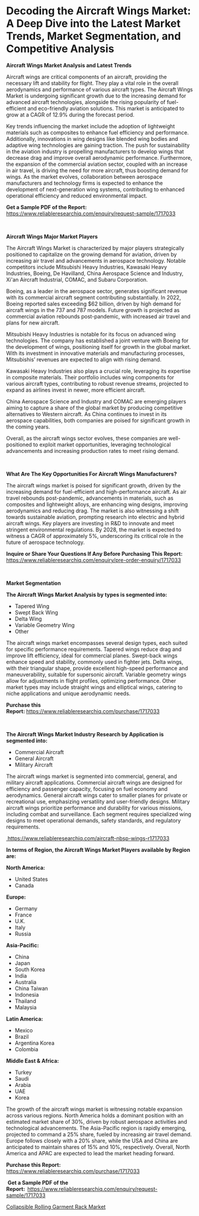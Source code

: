 <p><h1>Decoding the Aircraft Wings Market: A Deep Dive into the Latest Market Trends, Market Segmentation, and Competitive Analysis</h1></p><p><strong>Aircraft Wings Market Analysis and Latest Trends</strong></p>
<p><p>Aircraft wings are critical components of an aircraft, providing the necessary lift and stability for flight. They play a vital role in the overall aerodynamics and performance of various aircraft types. The Aircraft Wings Market is undergoing significant growth due to the increasing demand for advanced aircraft technologies, alongside the rising popularity of fuel-efficient and eco-friendly aviation solutions. This market is anticipated to grow at a CAGR of 12.9% during the forecast period.</p><p>Key trends influencing the market include the adoption of lightweight materials such as composites to enhance fuel efficiency and performance. Additionally, innovations in wing designs like blended wing bodies and adaptive wing technologies are gaining traction. The push for sustainability in the aviation industry is propelling manufacturers to develop wings that decrease drag and improve overall aerodynamic performance. Furthermore, the expansion of the commercial aviation sector, coupled with an increase in air travel, is driving the need for more aircraft, thus boosting demand for wings. As the market evolves, collaboration between aerospace manufacturers and technology firms is expected to enhance the development of next-generation wing systems, contributing to enhanced operational efficiency and reduced environmental impact.</p></p>
<p><strong>Get a Sample PDF of the Report:&nbsp;</strong> <a href="https://www.reliableresearchiq.com/enquiry/request-sample/1717033?utm_campaign=2298&utm_medium=2&utm_source=Github&utm_content=ia&utm_term=19022025&utm_id=aircraft-wings">https://www.reliableresearchiq.com/enquiry/request-sample/1717033</a></p>
<p>&nbsp;</p>
<p><strong>Aircraft Wings Major Market Players</strong></p>
<p><p>The Aircraft Wings Market is characterized by major players strategically positioned to capitalize on the growing demand for aviation, driven by increasing air travel and advancements in aerospace technology. Notable competitors include Mitsubishi Heavy Industries, Kawasaki Heavy Industries, Boeing, De Havilland, China Aerospace Science and Industry, Xi'an Aircraft Industrial, COMAC, and Subaru Corporation.</p><p>Boeing, as a leader in the aerospace sector, generates significant revenue with its commercial aircraft segment contributing substantially. In 2022, Boeing reported sales exceeding $62 billion, driven by high demand for aircraft wings in the 737 and 787 models. Future growth is projected as commercial aviation rebounds post-pandemic, with increased air travel and plans for new aircraft.</p><p>Mitsubishi Heavy Industries is notable for its focus on advanced wing technologies. The company has established a joint venture with Boeing for the development of wings, positioning itself for growth in the global market. With its investment in innovative materials and manufacturing processes, Mitsubishis’ revenues are expected to align with rising demand.</p><p>Kawasaki Heavy Industries also plays a crucial role, leveraging its expertise in composite materials. Their portfolio includes wing components for various aircraft types, contributing to robust revenue streams, projected to expand as airlines invest in newer, more efficient aircraft.</p><p>China Aerospace Science and Industry and COMAC are emerging players aiming to capture a share of the global market by producing competitive alternatives to Western aircraft. As China continues to invest in its aerospace capabilities, both companies are poised for significant growth in the coming years.</p><p>Overall, as the aircraft wings sector evolves, these companies are well-positioned to exploit market opportunities, leveraging technological advancements and increasing production rates to meet rising demand.</p></p>
<p>&nbsp;</p>
<p><strong>What Are The Key Opportunities For Aircraft Wings Manufacturers?</strong></p>
<p><p>The aircraft wings market is poised for significant growth, driven by the increasing demand for fuel-efficient and high-performance aircraft. As air travel rebounds post-pandemic, advancements in materials, such as composites and lightweight alloys, are enhancing wing designs, improving aerodynamics and reducing drag. The market is also witnessing a shift towards sustainable aviation, prompting research into electric and hybrid aircraft wings. Key players are investing in R&D to innovate and meet stringent environmental regulations. By 2028, the market is expected to witness a CAGR of approximately 5%, underscoring its critical role in the future of aerospace technology.</p></p>
<p><strong>Inquire or Share Your Questions If Any Before Purchasing This Report:</strong> <a href="https://www.reliableresearchiq.com/enquiry/pre-order-enquiry/1717033?utm_campaign=2298&utm_medium=2&utm_source=Github&utm_content=ia&utm_term=19022025&utm_id=aircraft-wings">https://www.reliableresearchiq.com/enquiry/pre-order-enquiry/1717033</a></p>
<p>&nbsp;</p>
<p><strong>Market Segmentation</strong></p>
<p><strong>The Aircraft Wings Market Analysis by types is segmented into:</strong></p>
<p><ul><li>Tapered Wing</li><li>Swept Back Wing</li><li>Delta Wing</li><li>Variable Geometry Wing</li><li>Other</li></ul></p>
<p><p>The aircraft wings market encompasses several design types, each suited for specific performance requirements. Tapered wings reduce drag and improve lift efficiency, ideal for commercial planes. Swept-back wings enhance speed and stability, commonly used in fighter jets. Delta wings, with their triangular shape, provide excellent high-speed performance and maneuverability, suitable for supersonic aircraft. Variable geometry wings allow for adjustments in flight profiles, optimizing performance. Other market types may include straight wings and elliptical wings, catering to niche applications and unique aerodynamic needs.</p></p>
<p><strong>Purchase this Report:&nbsp;</strong><a href="https://www.reliableresearchiq.com/purchase/1717033?utm_campaign=2298&utm_medium=2&utm_source=Github&utm_content=ia&utm_term=19022025&utm_id=aircraft-wings">https://www.reliableresearchiq.com/purchase/1717033</a></p>
<p>&nbsp;</p>
<p><strong>The Aircraft Wings Market Industry Research by Application is segmented into:</strong></p>
<p><ul><li>Commercial Aircraft</li><li>General Aircraft</li><li>Military Aircraft</li></ul></p>
<p><p>The aircraft wings market is segmented into commercial, general, and military aircraft applications. Commercial aircraft wings are designed for efficiency and passenger capacity, focusing on fuel economy and aerodynamics. General aircraft wings cater to smaller planes for private or recreational use, emphasizing versatility and user-friendly designs. Military aircraft wings prioritize performance and durability for various missions, including combat and surveillance. Each segment requires specialized wing designs to meet operational demands, safety standards, and regulatory requirements.</p></p>
<p><a href="https://www.reliableresearchiq.com/aircraft-nbsp-wings-r1717033?utm_campaign=2298&utm_medium=2&utm_source=Github&utm_content=ia&utm_term=19022025&utm_id=aircraft-wings">&nbsp;https://www.reliableresearchiq.com/aircraft-nbsp-wings-r1717033</a></p>
<p><strong>In terms of Region, the Aircraft Wings Market Players available by Region are:</strong></p>
<p>
    <p> <strong> North America: </strong>
        <ul>
            <li>United States</li>
            <li>Canada</li>
        </ul>
        </p> 
    <p> <strong> Europe: </strong>
        <ul>
            <li>Germany</li>
            <li>France</li>
            <li>U.K.</li>
            <li>Italy</li>
            <li>Russia</li>
        </ul>
        </p> 
    <p> <strong> Asia-Pacific: </strong>
        <ul>
            <li>China</li>
            <li>Japan</li>
            <li>South Korea</li>
            <li>India</li>
            <li>Australia</li>
            <li>China Taiwan</li>
            <li>Indonesia</li>
            <li>Thailand</li>
            <li>Malaysia</li>
        </ul>
        </p> 
    <p> <strong> Latin America: </strong>
        <ul>
            <li>Mexico</li>
            <li>Brazil</li>
            <li>Argentina Korea</li>
            <li>Colombia</li>
        </ul>
        </p> 
    <p> <strong> Middle East & Africa: </strong>
        <ul>
            <li>Turkey</li>
            <li>Saudi</li>
            <li>Arabia</li>
            <li>UAE</li>
            <li>Korea</li>
        </ul>
    </p>
    </p>
<p><p>The growth of the aircraft wings market is witnessing notable expansion across various regions. North America holds a dominant position with an estimated market share of 30%, driven by robust aerospace activities and technological advancements. The Asia-Pacific region is rapidly emerging, projected to command a 25% share, fueled by increasing air travel demand. Europe follows closely with a 20% share, while the USA and China are anticipated to maintain shares of 15% and 10%, respectively. Overall, North America and APAC are expected to lead the market heading forward.</p></p>
<p><strong>Purchase this Report: </strong><a href="https://www.reliableresearchiq.com/purchase/1717033?utm_campaign=2298&utm_medium=2&utm_source=Github&utm_content=ia&utm_term=19022025&utm_id=aircraft-wings">https://www.reliableresearchiq.com/purchase/1717033</a></p>
<p>&nbsp;<strong>Get a Sample PDF of the Report:&nbsp;&nbsp;</strong><a href="https://www.reliableresearchiq.com/enquiry/request-sample/1717033?utm_campaign=2298&utm_medium=2&utm_source=Github&utm_content=ia&utm_term=19022025&utm_id=aircraft-wings">https://www.reliableresearchiq.com/enquiry/request-sample/1717033</a></p>
<p><strong></strong></p>
<p><p><a href="https://github.com/maclarensidney/Market-Research-Report-List-1/blob/main/collapsible-rolling-garment-rack-market.md?utm_campaign=2298&utm_medium=2&utm_source=Github&utm_content=ia&utm_term=19022025&utm_id=aircraft-wings">Collapsible Rolling Garment Rack Market</a></p></p>